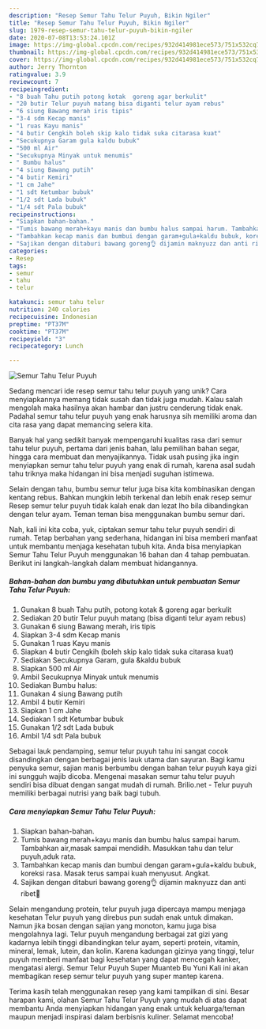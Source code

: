 ```yaml
---
description: "Resep Semur Tahu Telur Puyuh, Bikin Ngiler"
title: "Resep Semur Tahu Telur Puyuh, Bikin Ngiler"
slug: 1979-resep-semur-tahu-telur-puyuh-bikin-ngiler
date: 2020-07-08T13:53:24.101Z
image: https://img-global.cpcdn.com/recipes/932d414981ece573/751x532cq70/semur-tahu-telur-puyuh-foto-resep-utama.jpg
thumbnail: https://img-global.cpcdn.com/recipes/932d414981ece573/751x532cq70/semur-tahu-telur-puyuh-foto-resep-utama.jpg
cover: https://img-global.cpcdn.com/recipes/932d414981ece573/751x532cq70/semur-tahu-telur-puyuh-foto-resep-utama.jpg
author: Jerry Thornton
ratingvalue: 3.9
reviewcount: 7
recipeingredient:
- "8 buah Tahu putih potong kotak  goreng agar berkulit"
- "20 butir Telur puyuh matang bisa diganti telur ayam rebus"
- "6 siung Bawang merah iris tipis"
- "3-4 sdm Kecap manis"
- "1 ruas Kayu manis"
- "4 butir Cengkih boleh skip kalo tidak suka citarasa kuat"
- "Secukupnya Garam gula kaldu bubuk"
- "500 ml Air"
- "Secukupnya Minyak untuk menumis"
- " Bumbu halus"
- "4 siung Bawang putih"
- "4 butir Kemiri"
- "1 cm Jahe"
- "1 sdt Ketumbar bubuk"
- "1/2 sdt Lada bubuk"
- "1/4 sdt Pala bubuk"
recipeinstructions:
- "Siapkan bahan-bahan."
- "Tumis bawang merah+kayu manis dan bumbu halus sampai harum. Tambahkan air,masak sampai mendidih. Masukkan tahu dan telur puyuh,aduk rata."
- "Tambahkan kecap manis dan bumbui dengan garam+gula+kaldu bubuk, koreksi rasa. Masak terus sampai kuah menyusut. Angkat."
- "Sajikan dengan ditaburi bawang goreng👌 dijamin maknyuzz dan anti ribet🥰"
categories:
- Resep
tags:
- semur
- tahu
- telur

katakunci: semur tahu telur 
nutrition: 240 calories
recipecuisine: Indonesian
preptime: "PT37M"
cooktime: "PT37M"
recipeyield: "3"
recipecategory: Lunch

---
```



![Semur Tahu Telur Puyuh](https://img-global.cpcdn.com/recipes/932d414981ece573/751x532cq70/semur-tahu-telur-puyuh-foto-resep-utama.jpg)

Sedang mencari ide resep semur tahu telur puyuh yang unik? Cara menyiapkannya memang tidak susah dan tidak juga mudah. Kalau salah mengolah maka hasilnya akan hambar dan justru cenderung tidak enak. Padahal semur tahu telur puyuh yang enak harusnya sih memiliki aroma dan cita rasa yang dapat memancing selera kita.

Banyak hal yang sedikit banyak mempengaruhi kualitas rasa dari semur tahu telur puyuh, pertama dari jenis bahan, lalu pemilihan bahan segar, hingga cara membuat dan menyajikannya. Tidak usah pusing jika ingin menyiapkan semur tahu telur puyuh yang enak di rumah, karena asal sudah tahu triknya maka hidangan ini bisa menjadi suguhan istimewa.

Selain dengan tahu, bumbu semur telur juga bisa kita kombinasikan dengan kentang rebus. Bahkan mungkin lebih terkenal dan lebih enak resep semur Resep semur telur puyuh tidak kalah enak dan lezat lho bila dibandingkan dengan telur ayam. Teman teman bisa menggunakan bumbu semur dari.


Nah, kali ini kita coba, yuk, ciptakan semur tahu telur puyuh sendiri di rumah. Tetap berbahan yang sederhana, hidangan ini bisa memberi manfaat untuk membantu menjaga kesehatan tubuh kita. Anda bisa menyiapkan Semur Tahu Telur Puyuh menggunakan 16 bahan dan 4 tahap pembuatan. Berikut ini langkah-langkah dalam membuat hidangannya.

<!--inarticleads1-->

##### Bahan-bahan dan bumbu yang dibutuhkan untuk pembuatan Semur Tahu Telur Puyuh:

1. Gunakan 8 buah Tahu putih, potong kotak &amp; goreng agar berkulit
1. Sediakan 20 butir Telur puyuh matang (bisa diganti telur ayam rebus)
1. Gunakan 6 siung Bawang merah, iris tipis
1. Siapkan 3-4 sdm Kecap manis
1. Gunakan 1 ruas Kayu manis
1. Siapkan 4 butir Cengkih (boleh skip kalo tidak suka citarasa kuat)
1. Sediakan Secukupnya Garam, gula &amp;kaldu bubuk
1. Siapkan 500 ml Air
1. Ambil Secukupnya Minyak untuk menumis
1. Sediakan  Bumbu halus:
1. Gunakan 4 siung Bawang putih
1. Ambil 4 butir Kemiri
1. Siapkan 1 cm Jahe
1. Sediakan 1 sdt Ketumbar bubuk
1. Gunakan 1/2 sdt Lada bubuk
1. Ambil 1/4 sdt Pala bubuk


Sebagai lauk pendamping, semur telur puyuh tahu ini sangat cocok disandingkan dengan berbagai jenis lauk utama dan sayuran. Bagi kamu penyuka semur, sajian manis berbumbu dengan bahan telur puyuh kaya gizi ini sungguh wajib dicoba. Mengenai masakan semur tahu telur puyuh sendiri bisa dibuat dengan sangat mudah di rumah. Brilio.net - Telur puyuh memiliki berbagai nutrisi yang baik bagi tubuh. 

<!--inarticleads2-->

##### Cara menyiapkan Semur Tahu Telur Puyuh:

1. Siapkan bahan-bahan.
1. Tumis bawang merah+kayu manis dan bumbu halus sampai harum. Tambahkan air,masak sampai mendidih. Masukkan tahu dan telur puyuh,aduk rata.
1. Tambahkan kecap manis dan bumbui dengan garam+gula+kaldu bubuk, koreksi rasa. Masak terus sampai kuah menyusut. Angkat.
1. Sajikan dengan ditaburi bawang goreng👌 dijamin maknyuzz dan anti ribet🥰


Selain mengandung protein, telur puyuh juga dipercaya mampu menjaga kesehatan Telur puyuh yang direbus pun sudah enak untuk dimakan. Namun jika bosan dengan sajian yang monoton, kamu juga bisa mengolahnya lagi. Telur puyuh mengandung berbagai zat gizi yang kadarnya lebih tinggi dibandingkan telur ayam, seperti protein, vitamin, mineral, lemak, lutein, dan kolin. Karena kadungan gizinya yang tinggi, telur puyuh memberi manfaat bagi kesehatan yang dapat mencegah kanker, mengatasi alergi. Semur Telur Puyuh Super Muanteb Bu Yuni Kali ini akan membagikan resep semur telur puyuh yang super mantep karena. 

Terima kasih telah menggunakan resep yang kami tampilkan di sini. Besar harapan kami, olahan Semur Tahu Telur Puyuh yang mudah di atas dapat membantu Anda menyiapkan hidangan yang enak untuk keluarga/teman maupun menjadi inspirasi dalam berbisnis kuliner. Selamat mencoba!
